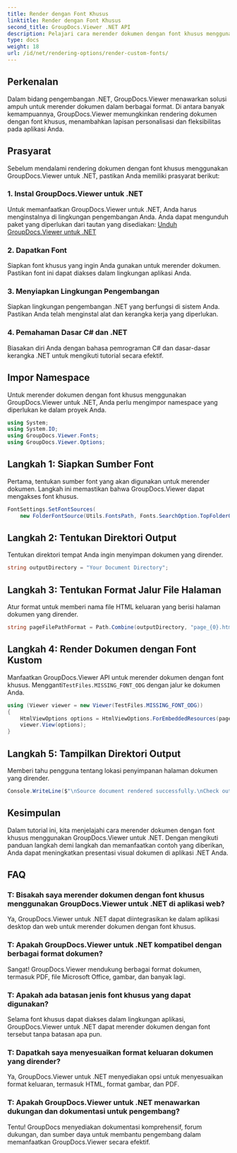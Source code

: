 ```yaml
---
title: Render dengan Font Khusus
linktitle: Render dengan Font Khusus
second_title: GroupDocs.Viewer .NET API
description: Pelajari cara merender dokumen dengan font khusus menggunakan GroupDocs.Viewer untuk .NET. Sempurnakan presentasi visual dengan mudah.
type: docs
weight: 18
url: /id/net/rendering-options/render-custom-fonts/
---
```

## Perkenalan
Dalam bidang pengembangan .NET, GroupDocs.Viewer menawarkan solusi ampuh untuk merender dokumen dalam berbagai format. Di antara banyak kemampuannya, GroupDocs.Viewer memungkinkan rendering dokumen dengan font khusus, menambahkan lapisan personalisasi dan fleksibilitas pada aplikasi Anda.
## Prasyarat
Sebelum mendalami rendering dokumen dengan font khusus menggunakan GroupDocs.Viewer untuk .NET, pastikan Anda memiliki prasyarat berikut:
### 1. Instal GroupDocs.Viewer untuk .NET
Untuk memanfaatkan GroupDocs.Viewer untuk .NET, Anda harus menginstalnya di lingkungan pengembangan Anda. Anda dapat mengunduh paket yang diperlukan dari tautan yang disediakan:
[Unduh GroupDocs.Viewer untuk .NET](https://releases.groupdocs.com/viewer/net/)
### 2. Dapatkan Font
Siapkan font khusus yang ingin Anda gunakan untuk merender dokumen. Pastikan font ini dapat diakses dalam lingkungan aplikasi Anda.
### 3. Menyiapkan Lingkungan Pengembangan
Siapkan lingkungan pengembangan .NET yang berfungsi di sistem Anda. Pastikan Anda telah menginstal alat dan kerangka kerja yang diperlukan.
### 4. Pemahaman Dasar C# dan .NET
Biasakan diri Anda dengan bahasa pemrograman C# dan dasar-dasar kerangka .NET untuk mengikuti tutorial secara efektif.

## Impor Namespace
Untuk merender dokumen dengan font khusus menggunakan GroupDocs.Viewer untuk .NET, Anda perlu mengimpor namespace yang diperlukan ke dalam proyek Anda.

```csharp
using System;
using System.IO;
using GroupDocs.Viewer.Fonts;
using GroupDocs.Viewer.Options;
```

## Langkah 1: Siapkan Sumber Font
Pertama, tentukan sumber font yang akan digunakan untuk merender dokumen. Langkah ini memastikan bahwa GroupDocs.Viewer dapat mengakses font khusus.
```csharp
FontSettings.SetFontSources(
    new FolderFontSource(Utils.FontsPath, Fonts.SearchOption.TopFolderOnly));
```
## Langkah 2: Tentukan Direktori Output
Tentukan direktori tempat Anda ingin menyimpan dokumen yang dirender.
```csharp
string outputDirectory = "Your Document Directory";
```
## Langkah 3: Tentukan Format Jalur File Halaman
Atur format untuk memberi nama file HTML keluaran yang berisi halaman dokumen yang dirender.
```csharp
string pageFilePathFormat = Path.Combine(outputDirectory, "page_{0}.html");
```
## Langkah 4: Render Dokumen dengan Font Kustom
 Manfaatkan GroupDocs.Viewer API untuk merender dokumen dengan font khusus. Mengganti`TestFiles.MISSING_FONT_ODG` dengan jalur ke dokumen Anda.
```csharp
using (Viewer viewer = new Viewer(TestFiles.MISSING_FONT_ODG))
{
    HtmlViewOptions options = HtmlViewOptions.ForEmbeddedResources(pageFilePathFormat);
    viewer.View(options);
}
```
## Langkah 5: Tampilkan Direktori Output
Memberi tahu pengguna tentang lokasi penyimpanan halaman dokumen yang dirender.
```csharp
Console.WriteLine($"\nSource document rendered successfully.\nCheck output in {outputDirectory}.");
```

## Kesimpulan
Dalam tutorial ini, kita menjelajahi cara merender dokumen dengan font khusus menggunakan GroupDocs.Viewer untuk .NET. Dengan mengikuti panduan langkah demi langkah dan memanfaatkan contoh yang diberikan, Anda dapat meningkatkan presentasi visual dokumen di aplikasi .NET Anda.
## FAQ
### T: Bisakah saya merender dokumen dengan font khusus menggunakan GroupDocs.Viewer untuk .NET di aplikasi web?
Ya, GroupDocs.Viewer untuk .NET dapat diintegrasikan ke dalam aplikasi desktop dan web untuk merender dokumen dengan font khusus.
### T: Apakah GroupDocs.Viewer untuk .NET kompatibel dengan berbagai format dokumen?
Sangat! GroupDocs.Viewer mendukung berbagai format dokumen, termasuk PDF, file Microsoft Office, gambar, dan banyak lagi.
### T: Apakah ada batasan jenis font khusus yang dapat digunakan?
Selama font khusus dapat diakses dalam lingkungan aplikasi, GroupDocs.Viewer untuk .NET dapat merender dokumen dengan font tersebut tanpa batasan apa pun.
### T: Dapatkah saya menyesuaikan format keluaran dokumen yang dirender?
Ya, GroupDocs.Viewer untuk .NET menyediakan opsi untuk menyesuaikan format keluaran, termasuk HTML, format gambar, dan PDF.
### T: Apakah GroupDocs.Viewer untuk .NET menawarkan dukungan dan dokumentasi untuk pengembang?
Tentu! GroupDocs menyediakan dokumentasi komprehensif, forum dukungan, dan sumber daya untuk membantu pengembang dalam memanfaatkan GroupDocs.Viewer secara efektif.